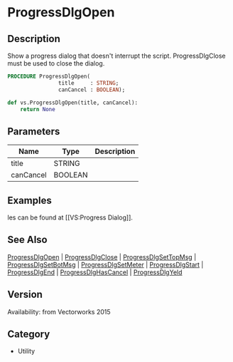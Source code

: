 # ProgressDlgOpen

## Description
Show a progress dialog that doesn't interrupt the script. ProgressDlgClose must be used to close the dialog.

```pascal
PROCEDURE ProgressDlgOpen(
				title     : STRING;
				canCancel : BOOLEAN);
```

```python
def vs.ProgressDlgOpen(title, canCancel):
    return None
```

## Parameters
|Name|Type|Description|
|---|---|---|
|title|STRING|   |
|canCancel|BOOLEAN|   |

## Examples
les can be found at [[VS:Progress Dialog]].

## See Also
[ProgressDlgOpen](ProgressDlgOpen.md) | [ProgressDlgClose](ProgressDlgClose.md) | [ProgressDlgSetTopMsg](ProgressDlgSetTopMsg.md) | [ProgressDlgSetBotMsg](ProgressDlgSetBotMsg.md) | [ProgressDlgSetMeter](ProgressDlgSetMeter.md) | [ProgressDlgStart](ProgressDlgStart.md) | [ProgressDlgEnd](ProgressDlgEnd.md) | [ProgressDlgHasCancel](ProgressDlgHasCancel.md) | [ProgressDlgYeld](ProgressDlgYeld.md)

## Version
Availability: from Vectorworks 2015

## Category
* Utility

